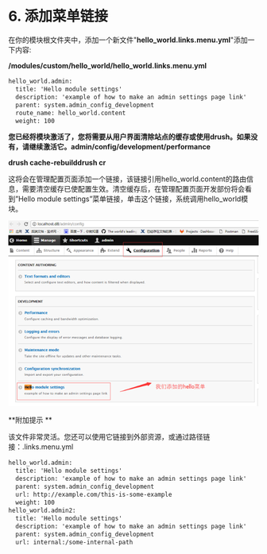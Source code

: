 # 6. 添加菜单链接

在你的模块根文件夹中，添加一个新文件"**hello\_world.links.menu.yml**"添加一下内容:

**/modules/custom/hello\_world/hello\_world.links.menu.yml**

```
hello_world.admin:
  title: 'Hello module settings'
  description: 'example of how to make an admin settings page link'
  parent: system.admin_config_development
  route_name: hello_world.content
  weight: 100
```

**您已经将模块激活了，您将需要从用户界面清除站点的缓存或使用drush。如果没有，请继续激活它。admin/config/development/performance**

**drush cache-rebuilddrush cr**

这将会在管理配置页面添加一个链接，该链接引用hello\_world.content的路由信息，需要清空缓存已使配置生效。清空缓存后，在管理配置页面开发部份将会看到”Hello module settings”菜单链接，单击这个链接，系统调用hello\_world模块。

![](/assets/7.png)



**附加提示
**

该文件非常灵活。您还可以使用它链接到外部资源，或通过路径链接：.links.menu.yml

```
hello_world.admin:
  title: 'Hello module settings'
  description: 'example of how to make an admin settings page link'
  parent: system.admin_config_development
  url: http://example.com/this-is-some-example
  weight: 100
hello_world.admin2:
  title: 'Hello module settings'
  description: 'example of how to make an admin settings page link'
  parent: system.admin_config_development
  url: internal:/some-internal-path
```



